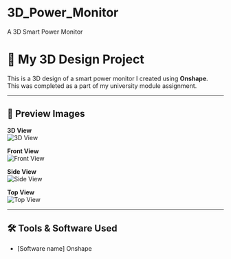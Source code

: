 # 3D_Power_Monitor
A 3D Smart Power Monitor


# 🚀 My 3D Design Project

This is a 3D design of a smart power monitor I created using **Onshape**.  
This was completed as a part of my university module assignment.

---

## 📸 Preview Images

**3D View**  
![3D View](3d-view.jpg)

**Front View**  
![Front View](front-view.jpg)

**Side View**  
![Side View](side-view.jpg)

**Top View**  
![Top View](top-view.jpg)

---

## 🛠 Tools & Software Used
- [Software name] Onshape

